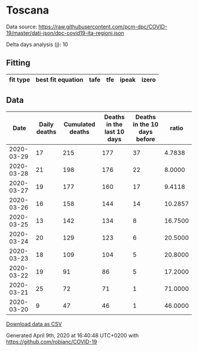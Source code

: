 # Toscana

Data source: https://raw.githubusercontent.com/pcm-dpc/COVID-19/master/dati-json/dpc-covid19-ita-regioni.json

Delta days analysis (j): 10

## Fitting 
|fit type|best fit equation|tafe|tfe|ipeak|izero|
|-------|-----|--------|------|---|---|

## Data
|Date|Daily deaths|Cumulated deaths|Deaths in the last 10 days|Deaths in the 10 days before|ratio|
|----|----------|-----------|-------|--------------------|-----|
|2020-03-29|17|215|177|37|4.7838|
|2020-03-28|21|198|176|22|8.0000|
|2020-03-27|19|177|160|17|9.4118|
|2020-03-26|16|158|144|14|10.2857|
|2020-03-25|13|142|134|8|16.7500|
|2020-03-24|20|129|123|6|20.5000|
|2020-03-23|18|109|104|5|20.8000|
|2020-03-22|19|91|86|5|17.2000|
|2020-03-21|25|72|71|1|71.0000|
|2020-03-20|9|47|46|1|46.0000|

[Download data as CSV](COVID-19_toscana_j10_2020-03-29.csv)

Generated April 9th, 2020 at 16:40:48 UTC+0200 with https://github.com/robianc/COVID-19
